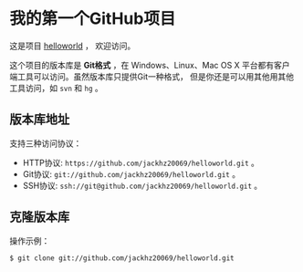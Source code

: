 # 我的第一个GitHub项目

这是项目 [helloworld](https://github.com/jackhz20069/helloworld) ，
欢迎访问。

这个项目的版本库是 **Git格式** ，在 Windows、Linux、Mac OS X
平台都有客户端工具可以访问。虽然版本库只提供Git一种格式，
但是你还是可以用其他用其他工具访问，如 ``svn`` 和 ``hg`` 。

## 版本库地址

支持三种访问协议：

* HTTP协议: `https://github.com/jackhz20069/helloworld.git` 。
* Git协议: `git://github.com/jackhz20069/helloworld.git` 。
* SSH协议: `ssh://git@github.com/jackhz20069/helloworld.git` 。

## 克隆版本库

操作示例：

    $ git clone git://github.com/jackhz20069/helloworld.git
